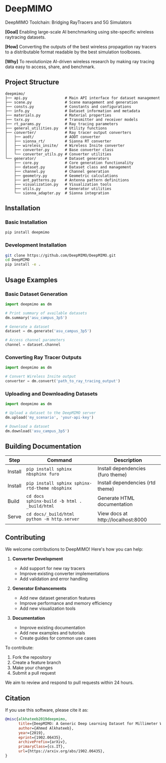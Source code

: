 # DeepMIMO
DeepMIMO Toolchain: Bridging RayTracers and 5G Simulators

**[Goal]** Enabling large-scale AI benchmarking using site-specific wireless raytracing datasets.

**[How]** Converting the outputs of the best wireless propagation ray tracers to a distributable format readable by the best simulation toolboxes. 

**[Why]** To revolutionize AI-driven wireless research by making ray tracing data easy to access, share, and benchmark.

## Project Structure
```
deepmimo/
├── api.py                 # Main API interface for dataset management
├── scene.py               # Scene management and generation
├── consts.py              # Constants and configurations
├── info.py                # Dataset information and metadata
├── materials.py           # Material properties
├── txrx.py                # Transmitter and receiver models
├── rt_params.py           # Ray tracing parameters
├── general_utilities.py   # Utility functions
├── converter/             # Ray tracer output converters
│   ├── aodt/              # AODT converter
│   ├── sionna_rt/         # Sionna RT converter
│   ├── wireless_insite/   # Wireless Insite converter
│   ├── converter.py       # Base converter class
│   └── converter_utils.py # Converter utilities
└── generator/             # Dataset generators
    ├── core.py            # Core generation functionality
    ├── dataset.py         # Dataset class and management
    ├── channel.py         # Channel generation
    ├── geometry.py        # Geometric calculations
    ├── ant_patterns.py    # Antenna pattern definitions
    ├── visualization.py   # Visualization tools
    ├── utils.py           # Generator utilities
    └── sionna_adapter.py  # Sionna integration
```

## Installation

### Basic Installation
```bash
pip install deepmimo
```

### Development Installation
```bash
git clone https://github.com/DeepMIMO/DeepMIMO.git
cd DeepMIMO
pip install -e .
```

## Usage Examples

### Basic Dataset Generation
```python
import deepmimo as dm

# Print summary of available datasets
dm.summary('asu_campus_3p5')

# Generate a dataset
dataset = dm.generate('asu_campus_3p5')

# Access channel parameters
channel = dataset.channel
```

### Converting Ray Tracer Outputs
```python
import deepmimo as dm

# Convert Wireless Insite output
converter = dm.convert('path_to_ray_tracing_output')
```

### Uploading and Downloading Datasets
```python
import deepmimo as dm

# Upload a dataset to the DeepMIMO server
dm.upload('my_scenario', 'your-api-key')

# Download a dataset
dm.download('asu_campus_3p5')
```

## Building Documentation

| Step    | Command                                           | Description                       |
|---------|---------------------------------------------------|-----------------------------------|
| Install | `pip install sphinx nbsphinx furo`                | Install dependencies (furo theme) |
| Install | `pip install sphinx sphinx-rtd-theme nbsphinx`    | Install dependencies (rtd theme)  |
| Build   | `cd docs`<br>`sphinx-build -b html . _build/html` | Generate HTML documentation       |
| Serve   | `cd docs/_build/html`<br>`python -m http.server`  | View docs at http://localhost:8000|

## Contributing

We welcome contributions to DeepMIMO! Here's how you can help:

1. **Converter Development**
   - Add support for new ray tracers
   - Improve existing converter implementations
   - Add validation and error handling

2. **Generator Enhancements**
   - Add new dataset generation features
   - Improve performance and memory efficiency
   - Add new visualization tools

3. **Documentation**
   - Improve existing documentation
   - Add new examples and tutorials
   - Create guides for common use cases

To contribute:
1. Fork the repository
2. Create a feature branch
3. Make your changes
4. Submit a pull request

We aim to review and respond to pull requests within 24 hours.

## Citation

If you use this software, please cite it as:

```bibtex
@misc{alkhateeb2019deepmimo,
      title={DeepMIMO: A Generic Deep Learning Dataset for Millimeter Wave and Massive MIMO Applications}, 
      author={Ahmed Alkhateeb},
      year={2019},
      eprint={1902.06435},
      archivePrefix={arXiv},
      primaryClass={cs.IT},
      url={https://arxiv.org/abs/1902.06435}, 
}
```
